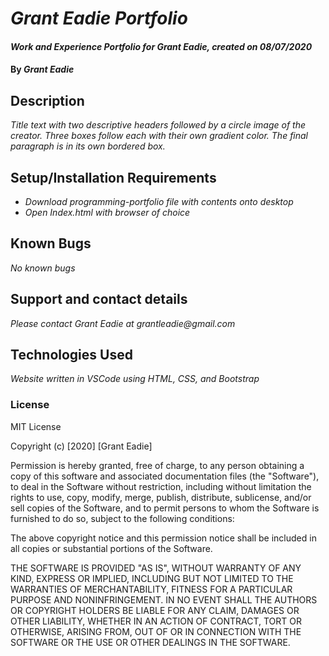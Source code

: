 

# _Grant Eadie Portfolio_

#### _Work and Experience Portfolio for Grant Eadie, created on 08/07/2020_

#### By _**Grant Eadie**_

## Description

_Title text with two descriptive headers followed by a circle image of the creator. Three boxes follow each with their own gradient color. The final paragraph is in its own bordered box._

## Setup/Installation Requirements

* _Download programming-portfolio file with contents onto desktop_
* _Open Index.html with browser of choice_


## Known Bugs

_No known bugs_

## Support and contact details

_Please contact Grant Eadie at grantleadie@gmail.com_

## Technologies Used

_Website written in VSCode using HTML, CSS, and Bootstrap_

### License

MIT License

Copyright (c) [2020] [Grant Eadie]

Permission is hereby granted, free of charge, to any person obtaining a copy
of this software and associated documentation files (the "Software"), to deal
in the Software without restriction, including without limitation the rights
to use, copy, modify, merge, publish, distribute, sublicense, and/or sell
copies of the Software, and to permit persons to whom the Software is
furnished to do so, subject to the following conditions:

The above copyright notice and this permission notice shall be included in all
copies or substantial portions of the Software.

THE SOFTWARE IS PROVIDED "AS IS", WITHOUT WARRANTY OF ANY KIND, EXPRESS OR
IMPLIED, INCLUDING BUT NOT LIMITED TO THE WARRANTIES OF MERCHANTABILITY,
FITNESS FOR A PARTICULAR PURPOSE AND NONINFRINGEMENT. IN NO EVENT SHALL THE
AUTHORS OR COPYRIGHT HOLDERS BE LIABLE FOR ANY CLAIM, DAMAGES OR OTHER
LIABILITY, WHETHER IN AN ACTION OF CONTRACT, TORT OR OTHERWISE, ARISING FROM,
OUT OF OR IN CONNECTION WITH THE SOFTWARE OR THE USE OR OTHER DEALINGS IN THE
SOFTWARE.
